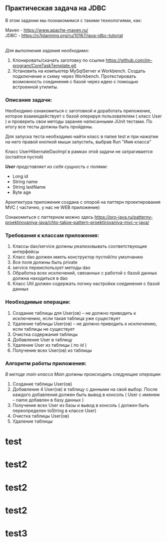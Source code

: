 ## Практическая задача на JDBC

В этом задании мы познакомимся с такими технологиями, как:

Maven  - https://www.apache-maven.ru/ <br />
JDBC - https://o7planning.org/ru/10167/java-jdbc-tutorial <br /> <br />

*Для выполнения задания необходимо:*
1. Клонировать/скачать заготовку по ссылке https://github.com/jm-program/CoreTaskTemplate.git
2. Установить на компьютер MySqlServer и Workbench. Создать подключение и схему через Workbench. Протестировать возможность соединения с базой через идею с помощью встроенной утилиты.

### Описание задачи:

Необходимо ознакомиться с заготовкой и доработать приложение, которое взаимодействует с базой оперируя пользователем ( класс User ) и проверить свои методы заранее написанными JUnit тестами. По итогу все тесты должны быть пройдены.

Для запуска теста необходимо найти класс в папке test и при нажатии на него правой кнопкой мыши запустить, выбрав Run "Имя класса" 

Класс UserHibernateDaoImpl в рамках этой задачи не затрагивается (остаётся пустой)

*__User__ представляет из себя сущность с полями:*
- Long id
- String name
- String lastName
- Byte age

Архитектура приложения создана с опорой на паттерн проектирования MVC ( частично, у нас не WEB приложение)

Ознакомиться с паттерном можно здесь https://pro-java.ru/patterny-proektirovaniya-java/chto-takoe-pattern-proektirovaniya-mvc-v-java/

### Требования к классам приложения:
1. Классы dao/service должны реализовывать соответствующие интерфейсы
2. Класс dao должен иметь конструктор пустой/по умолчанию
3. Все поля должны быть private
4. service переиспользует методы dao
5. Обработка всех исключений, связанных с работой с базой данных должна находиться в dao
6. Класс Util должен содержать логику настройки соединения с базой данных

### Необходимые операции:
1. Создание таблицы для User(ов) – не должно приводить к исключению, если такая таблица уже существует
2. Удаление таблицы User(ов) – не должно приводить к исключению, если таблицы не существует
3. Очистка содержания таблицы
4. Добавление User в таблицу
5. Удаление User из таблицы ( по id )
6. Получение всех User(ов) из таблицы

### Алгоритм работы приложения:

*В методе main класса Main должны происходить следующие операции:*
1. Создание таблицы User(ов)
2. Добавление 4 User(ов) в таблицу с данными на свой выбор. После каждого добавления должен быть вывод в консоль ( User с именем – name добавлен в базу данных )
3. Получение всех User из базы и вывод в консоль ( должен быть переопределен toString в классе User)
4. Очистка таблицы User(ов)
5. Удаление таблицы
# test
# test2
# test2
# test2
# test3
